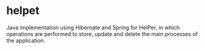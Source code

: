 # helpet
Java implementation using Hibernate and Spring for HelPer, in which operations are performed to store, update and delete the main processes of the application.
